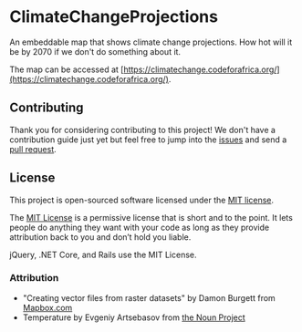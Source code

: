 # ClimateChangeProjections

An embeddable map that shows climate change projections. How hot will it be by 2070 if we don't do something about it.

The map can be accessed at [https://climatechange.codeforafrica.org/](https://climatechange.codeforafrica.org/).

## Contributing

Thank you for considering contributing to this project! We don't have a contribution guide just yet but feel free to jump into the [issues](https://github.com/CodeForAfrica/ClimateChangeProjections/issues) and send a [pull request](https://github.com/CodeForAfrica/ClimateChangeProjections/pulls).

## License

This project is open-sourced software licensed under the [MIT license](http://choosealicense.com/licenses/mit).

The [MIT License](http://choosealicense.com/licenses/mit) is a permissive license that is short and to the point. It lets people do anything they want with your code as long as they provide attribution back to you and don’t hold you liable.

jQuery, .NET Core, and Rails use the MIT License.


### Attribution

- "Creating vector files from raster datasets" by Damon Burgett from [Mapbox.com](https://www.mapbox.com/blog/vector-tiles-from-raster-datasets/)
- Temperature by Evgeniy Artsebasov from [the Noun Project](https://thenounproject.com/artsebasov/collection/the-weather-is-round/?i=102437)
